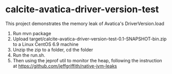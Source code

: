 # calcite-avatica-driver-version-test
This project demonstrates  the memory leak of Avatica's DriverVersion.load

1. Run mvn package
2. Upload target/calcite-avatica-driver-version-test-0.1-SNAPSHOT-bin.zip to a Linux CentOS 6.9 machine
3. Unzip the zip to a folder, cd the folder
4. Run the run.sh. 
5. Then using the jeprof util to monitor the heap, following the instruction at https://github.com/jeffgriffith/native-jvm-leaks



